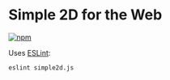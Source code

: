 # Simple 2D for the Web

[![npm](https://img.shields.io/npm/v/simple2d.svg?maxAge=2592000)](https://www.npmjs.com/package/simple2d)

Uses [ESLint](http://eslint.org):

```
eslint simple2d.js
```
